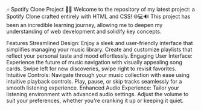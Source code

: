 🎶 Spotify Clone Project 🚀🎉
Welcome to the repository of my latest project: a Spotify Clone crafted entirely with HTML and CSS! 🌐💻🔊 This project has been an incredible learning journey, allowing me to deepen my understanding of web development and solidify key concepts.


Features
Streamlined Design: Enjoy a sleek and user-friendly interface that simplifies managing your music library. Create and customize playlists that reflect your personal taste and mood effortlessly.
Engaging User Interface: Experience the future of music navigation with visually appealing song cards. Swipe left for new discoveries, swipe right to revisit favorites.
Intuitive Controls: Navigate through your music collection with ease using intuitive playback controls. Play, pause, or skip tracks seamlessly for a smooth listening experience.
Enhanced Audio Experience: Tailor your listening environment with advanced audio settings. Adjust the volume to suit your preferences, whether you're cranking it up or keeping it quiet.
